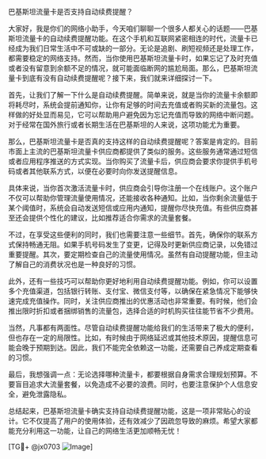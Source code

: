 巴基斯坦流量卡是否支持自动续费提醒？

大家好，我是你们的网络小助手，今天咱们聊聊一个很多人都关心的话题——巴基斯坦流量卡的自动续费提醒功能。在这个手机和互联网紧密相连的时代，流量卡已经成为我们日常生活中不可或缺的一部分。无论是追剧、刷短视频还是处理工作，都需要稳定的网络支持。然而，当你使用巴基斯坦流量卡时，如果忘记了及时充值或者没有留意到余额不足的情况，就可能面临断网的尴尬局面。那么，巴基斯坦流量卡到底有没有自动续费提醒呢？接下来，我们就来详细探讨一下。

首先，让我们了解一下什么是自动续费提醒。简单来说，就是当你的流量卡余额即将耗尽时，系统会提前通知你，让你有足够的时间去充值或者购买新的流量包。这样做的好处显而易见，它可以帮助用户避免因为忘记充值而导致的网络中断问题。对于经常在国外旅行或者长期生活在巴基斯坦的人来说，这项功能尤为重要。

那么，巴基斯坦流量卡是否真的支持这样的自动续费提醒呢？答案是肯定的。目前市面上主流的巴基斯坦流量卡供应商都提供了类似的服务。这些服务通常通过短信或者应用程序推送的方式实现。当你购买了流量卡后，供应商会要求你提供手机号码或者其他联系方式，以便在必要时向你发送提醒信息。

具体来说，当你首次激活流量卡时，供应商会引导你注册一个在线账户。这个账户不仅可以帮助你管理流量使用情况，还能接收各种通知。比如，当你剩余流量低于某个阈值时，系统会自动发送短信或应用内通知，提醒你尽快充值。有些供应商甚至还会提供个性化的建议，比如推荐适合你需求的流量套餐。

不过，在享受这些便利的同时，我们也需要注意一些细节。首先，确保你的联系方式保持畅通无阻。如果手机号码发生了变更，记得及时更新供应商记录，以免错过重要提醒。其次，要定期检查自己的流量使用情况。虽然有自动提醒功能，但主动了解自己的消费状况也是一种良好的习惯。

此外，还有一些技巧可以帮助你更好地利用自动续费提醒功能。例如，你可以设置多个充值渠道，包括银行转账、支付宝、微信支付等，以确保在紧急情况下能够快速完成充值操作。同时，关注供应商推出的优惠活动也非常重要。有时候，他们会推出限时折扣或者捆绑销售的流量包，选择合适的时机购买往往能节省不少费用。

当然，凡事都有两面性。尽管自动续费提醒功能给我们的生活带来了极大的便利，但也存在一定的局限性。比如，有时候由于网络延迟或其他技术原因，提醒信息可能会晚于预期到达。因此，我们不能完全依赖这一功能，还需要自己养成定期查看的习惯。

最后，我想强调一点：无论选择哪种流量卡，都要根据自身需求合理规划预算。不要盲目追求大流量套餐，以免造成不必要的浪费。同时，也要注意保护个人信息安全，避免泄露隐私。

总结起来，巴基斯坦流量卡确实支持自动续费提醒功能，这是一项非常贴心的设计。它不仅提高了用户的使用体验，还有效减少了因疏忽导致的麻烦。希望大家都能充分利用这一功能，让自己的网络生活更加顺畅无忧！

[TG💪+ @jx0703 ![Image](https://github.com/user-attachments/assets/dbca1d08-cadb-493c-b0ec-ad6f7a83f270)]